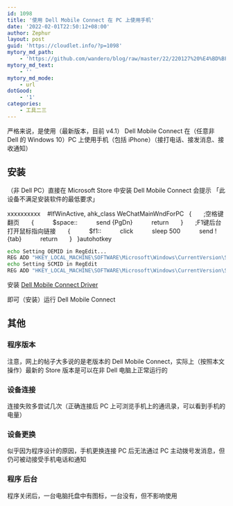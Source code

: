 ```yaml
---
id: 1098
title: '使用 Dell Mobile Connect 在 PC 上使用手机'
date: '2022-02-01T22:50:12+08:00'
author: Zephur
layout: post
guid: 'https://cloudlet.info/?p=1098'
mytory_md_path:
    - 'https://github.com/wandero/blog/raw/master/22/220127%20%E4%BD%BF%E7%94%A8%20Dell%20Mobile%20Connect%20%E5%9C%A8%20PC%20%E4%B8%8A%E4%BD%BF%E7%94%A8%E6%89%8B%E6%9C%BA.md'
mytory_md_text:
    - ''
mytory_md_mode:
    - url
dotGood:
    - '1'
categories:
    - 工具二三
---
```


严格来说，是使用（最新版本，目前 v4.1） Dell Mobile Connect 在（任意非 Dell 的 Windows 10）PC 上使用手机（包括 iPhone）（接打电话、接发消息、接收通知）

<!-- more -->

## 安装

（非 Dell PC）直接在 Microsoft Store 中安装 Dell Mobile Connect 会提示 「此设备不满足安装软件的最低要求」

xxxxxxxxxx    #IfWinActive, ahk_class WeChatMainWndForPC    {        ;空格键翻页        {            $space::            send {PgDn}            return        }​        ;F1键后台打开鼠标指向链接        {            $f1::            click            sleep 500            send !{tab}            return        }    }autohotkey

```bash
echo Setting OEMID in RegEdit...
REG ADD "HKEY_LOCAL_MACHINE\SOFTWARE\Microsoft\Windows\CurrentVersion\Store" /v OEMID /f /t REG_SZ /d DELL
echo Setting SCMID in RegEdit
REG ADD "HKEY_LOCAL_MACHINE\SOFTWARE\Microsoft\Windows\CurrentVersion\Store" /v StoreContentModifier /f /t REG_SZ /d DELL_Xps
```

安装 [Dell Mobile Connect Driver](https://www.dell.com/support/home/en-us/drivers/driversdetails?driverid=0gdtn&oscode=wt64a&productcode=xps-15-9560-laptop)

即可（安装）运行 Dell Mobile Connect

## 其他

### 程序版本

注意，网上的帖子大多说的是老版本的 Dell Mobile Connect，实际上（按照本文操作）最新的 Store 版本是可以在非 Dell 电脑上正常运行的

### 设备连接

连接失败多尝试几次（正确连接后 PC 上可浏览手机上的通讯录，可以看到手机的电量）

### 设备更换

似乎因为程序设计的原因，手机更换连接 PC 后无法通过 PC 主动拨号发消息，但仍可被动接受手机电话和通知

### 程序 后台

程序关闭后，一台电脑托盘中有图标，一台没有，但不影响使用